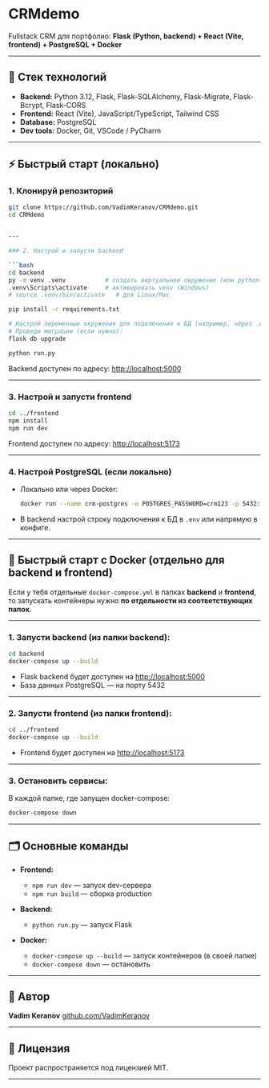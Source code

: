
# CRMdemo

Fullstack CRM для портфолио: **Flask (Python, backend) + React (Vite, frontend) + PostgreSQL + Docker**

---

## 🚀 Стек технологий

- **Backend:** Python 3.12, Flask, Flask-SQLAlchemy, Flask-Migrate, Flask-Bcrypt, Flask-CORS
- **Frontend:** React (Vite), JavaScript/TypeScript, Tailwind CSS
- **Database:** PostgreSQL
- **Dev tools:** Docker, Git, VSCode / PyCharm

---

## ⚡ Быстрый старт (локально)

### 1. Клонируй репозиторий

```bash
git clone https://github.com/VadimKeranov/CRMdemo.git
cd CRMdemo


---

### 2. Настрой и запусти backend

```bash
cd backend
py -m venv .venv           # создать виртуальное окружение (или python -m venv .venv)
.venv\Scripts\activate     # активировать venv (Windows)
# source .venv/bin/activate   # для Linux/Mac

pip install -r requirements.txt

# Настрой переменные окружения для подключения к БД (например, через .env)
# Проведи миграции (если нужно):
flask db upgrade

python run.py
```

Backend доступен по адресу: [http://localhost:5000](http://localhost:5000)

---

### 3. Настрой и запусти frontend

```bash
cd ../frontend
npm install
npm run dev
```

Frontend доступен по адресу: [http://localhost:5173](http://localhost:5173)

---

### 4. Настрой PostgreSQL (если локально)

* Локально или через Docker:

  ```bash
  docker run --name crm-postgres -e POSTGRES_PASSWORD=crm123 -p 5432:5432 -d postgres:15
  ```
* В backend настрой строку подключения к БД в `.env` или напрямую в конфиге.

---

## 🐳 Быстрый старт с Docker (отдельно для backend и frontend)

Если у тебя отдельные `docker-compose.yml` в папках **backend** и **frontend**, то запускать контейнеры нужно **по отдельности из соответствующих папок**.

---

### 1. Запусти backend (из папки backend):

```bash
cd backend
docker-compose up --build
```

* Flask backend будет доступен на [http://localhost:5000](http://localhost:5000)
* База данных PostgreSQL — на порту 5432

---

### 2. Запусти frontend (из папки frontend):

```bash
cd ../frontend
docker-compose up --build
```

* Frontend будет доступен на [http://localhost:5173](http://localhost:5173)

---

### 3. Остановить сервисы:

В каждой папке, где запущен docker-compose:

```bash
docker-compose down
```

---

## 🗂️ Основные команды

* **Frontend:**

  * `npm run dev` — запуск dev-сервера
  * `npm run build` — сборка production
* **Backend:**

  * `python run.py` — запуск Flask
* **Docker:**

  * `docker-compose up --build` — запуск контейнеров (в своей папке)
  * `docker-compose down` — остановить

---

## 📝 Автор

**Vadim Keranov**
[github.com/VadimKeranov](https://github.com/VadimKeranov)

---

## 📜 Лицензия

Проект распространяется под лицензией MIT.

---
